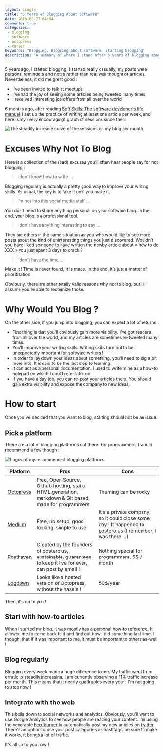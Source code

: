 ```yaml
---
layout: single
title: "5 Years of Blogging About Software"
date: 2016-06-27 04:04
comments: true
categories:
 - blogging
 - software
 - octopress
 - career
keywords: "Blogging, Blogging about software, starting blogging"
description: "A summary of where I stand after 5 years of blogging about software, and a guide to start one's own blog"
---
```

5 years ago, I started blogging. I started really casually, my posts were personal reminders and notes rather than real well thought of articles. Nevertheless, it did me great good :

* I've been invited to talk at meetups
* I've had the joy of seeing some articles being tweeted many times
* I received interesting job offers from all over the world

6 months ago, after reading [Soft Skills: The software developer's life manual](https://www.amazon.com/Soft-Skills-software-developers-manual/dp/1617292397/ref=sr_1_1?tag=pbourgau-20&amp;ie=UTF8&qid=1467000033&sr=8-1&keywords=soft+skills), I set up the practice of writing at least one article per week, and here is my (very encouraging) graph of sessions since then:

![The steadily increase curve of the sessions on my blog per month]({{site.url}}{{site.baseurl}}/imgs/2016-06-27-5-years-of-blogging-about-software/analytics.jpg)

# Excuses Why Not To Blog

Here is a collection of the (bad) excuses you'll often hear people say for not blogging :

> I don't know how to write ...

Blogging regularly is actually a pretty good way to improve your writing skills. As usual, the key is to fake it until you make it.

> I'm not into this social media stuff ...

You don't need to share anything personal on your software blog. In the end, your blog is a professional tool.

> I don't have anything interesting to say ...

They are others in the same situation as you who would like to see more posts about the kind of uninteresting things you just discovered. Wouldn’t you have liked someone to have written the newby article about « how to do XXX » you just spent 3 days to crack ?

> I don't have the time ...

Make it ! Time is never found, it is made. In the end, it’s just a matter of prioritization.

Obviously, there are other totally valid reasons why not to blog, but I'll assume you're able to recognize those.

# Why Would You Blog ?

On the other side, if you jump into blogging, you can expect a lot of returns :

* First thing is that you'll obviously gain more visibility. I've got readers from all over the world, and my articles are sometimes re-tweeted many times.
* You'll improve your writing skills. Writing skills turn out to be unexpectedly important for [software writers](https://www.youtube.com/watch?v=9LfmrkyP81M) !
* In order to lay down your ideas about something, you'll need to dig a bit more into. It is said to be the last step to learning.
* It can act as a personal documentation. I used to write mine as a how-to notepad on which I could refer later on.
* If you have a day job, you can re-post your articles there. You should gain extra visibility and expose the company to new ideas.

# How to start

Once you've decided that you want to blog, starting should not be an issue.

## Pick a platform

There are a lot of blogging platforms out there. For programmers, I would recommend a few though :

![Logos of my recommended blogging platforms]({{site.url}}{{site.baseurl}}/imgs/2016-06-27-5-years-of-blogging-about-software/platforms.jpg)

Platform | Pros | Cons
----------|------|-----
[Octopress](http://octopress.org/) | Free, Open Source, Github hosting, static HTML generation, markdown & Git based, made for programmers | Theming can be rocky
[Medium](https://medium.com/)    | Free, no setup, good looking, simple to use | It's a private company, so it could close some day ! It happened to [postero.us](http://www.posterous.com) (I remember, I was there …)
[Posthaven](https://posthaven.com/) | Created by the founders of postero.us, sustainable, guarantees to keep it live for ever, can post by email ! | Nothing special for programmers, 5$ / month
[Logdown](https://logdown.com/)   | Looks like a hosted version of Octopress, without the hassle ! | 50$/year

Then, it's up to you !

## Start with how-to articles

When I started my blog, it was mostly has a personal how-to reference. It allowed me to come back to it and find out how I did something last time. I thought that if it was important to me, it must be important to others as-well !

## Blog regularly

Blogging every week made a huge difference to me. My traffic went from erratic to steadily increasing. I am currently observing a 11% traffic increase per month. This means that it nearly quadruples every year : I'm not going to stop now !

## Integrate with the web

This boils down to social networks and analytics. Obviously, you'll want to use Google Analytics to see how people are reading your content. I'm using the venerable [Feedburner](https://feedburner.google.com) to automatically post my new articles on [twitter](https://twitter.com). There's an option to use your post categories as hashtags, be sure to make it works, it brings a lot of traffic.

It's all up to you now !
